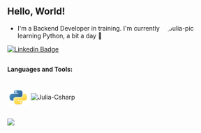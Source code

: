 ## Hello, World!
 <div>
    <img align="right" alt="Julia-pic" height="150" width="150" style="border-radius:50px;" src="https://blogger.googleusercontent.com/img/b/R29vZ2xl/AVvXsEjxj1JWX_LLspuOkqePVIH7y0Qod2pQbewWe0yVKe3fxXbaTO8BoIhtNYt_nZ_4waKKKhgNF5Ya-1yicVS9L6Mgw8AMsSFgJJ61RmFZQEMvLg2VEI0fnEkh9MYUmCpL2sYhu-BlT7BompHDHtpqzFW0rkU3BpWD2H_uuEuL1pnFHIIQRXQNcX8I1H8fug/s320/Meu%20GIF.gif?width=676&height=676">
</div>

- I'm a Backend Developer in training. I'm currently learning Python, a bit a day 🧡 

[![Linkedin Badge](https://img.shields.io/badge/-LinkedIn-blue?style=flat-square&logo=Linkedin&logoColor=white&link=https://www.linkedin.com/in/juliasofreio/)](https://www.linkedin.com/in/juliasofreio/) 
 
 
##

#### Languages and Tools:
<div style="display: inline_block"><br>
  <img align="center" alt="Julia-Python" height="40" width="50" src="https://raw.githubusercontent.com/devicons/devicon/master/icons/python/python-original.svg">
  <img align="center" alt="Julia-Csharp" height="70" width="80" src="https://cdn.jsdelivr.net/gh/devicons/devicon/icons/git/git-plain-wordmark.svg">
 </div>
 
##
<div>
    <a href="http://github.com/juliasofreio">
    <img height="180em" src="https://github-readme-stats.vercel.app/api?username=juliasofreio&show_icons=true&theme=dracula&include_all_commits=true&count_private=true"/>
